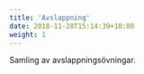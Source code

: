 ```yaml
---
title: 'Avslappning'
date: 2018-11-28T15:14:39+10:00
weight: 1
---
```


Samling av avslappningsövningar.